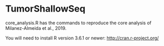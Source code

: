 # TumorShallowSeq
core_analysis.R has the commands to reproduce the core analysis of Milanez-Almeida et al., 2019.

You will need to install R version 3.6.1 or newer: http://cran.r-project.org/
